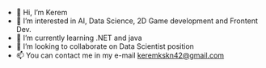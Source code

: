 - 👋 Hi, I’m Kerem
- 👀 I’m interested in AI, Data Science, 2D Game development and Frontent Dev.
- 🌱 I’m currently learning .NET and java
- 💞️ I’m looking to collaborate on Data Scientist position
- 📫 You can contact me in my e-mail keremkskn42@gmail.com

